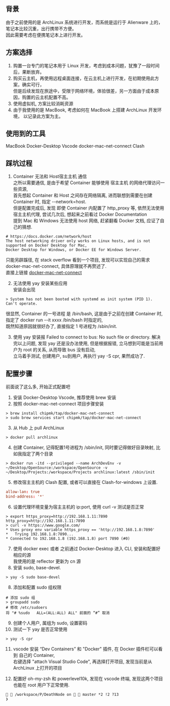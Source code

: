 ## 背景
由于之前使用的是 ArchLinux 系统进行开发，而系统是运行于 Alienware 上的，笔记本比较沉重，出行携带不方便。   
因此需要考虑在便携笔记本上进行开发。  

## 方案选择
1. 购置一台专门的笔记本用于 Linux 开发，考虑到成本问题，犹豫了一段时间后，果断放弃。    
2. 购买云主机，再使用远程桌面连接，在云主机上进行开发，在初期使用此方案，确实可行，    
但是后续发现在旅途中，受限于网络环境，体验很差，另一方面由于成本原因，购置的云主机配置不高。   
3. 使用虚拟机, 方案比较消耗资源 
4. 由于我使用的是 MacBook, 考虑如何在 MacBook 上搭建 ArchLinux 开发环境， 以记录此方案为主。 

## 使用到的工具 
MacBook  Docker-Desktop  Vscode  docker-mac-net-connect  Clash

## 踩坑过程    
1. Container 无法和 Host宿主主机 通信    
之所以需要通信, 是由于希望 Container 能够使用 宿主主机 的网络代理访问一些资源,   
首先想起 Container 和 Host 之间存在网络隔离, 进而联想到需要在创建 Container 时, 指定 --network=host.   
但是配置完成后, 发现 即使 Container 内配置了 http_proxy 等, 依然无法使用宿主主机代理, 尝试几次后, 想起来之前看过 Docker Documentation    
提到 Mac 和 Windows 无法使用 host 网络, 赶紧翻看 Docker 文档, 应证了自己的猜想.   
``` doc 
# https://docs.docker.com/network/host  
The host networking driver only works on Linux hosts, and is not supported on Docker Desktop for Mac,     
Docker Desktop for Windows, or Docker EE for Windows Server. 
``` 
只能另辟蹊径, 在 stack overflow 看到一个项目, 发现可以实现自己的需求  docker-mac-net-connect, 具体原理就不再赘述了.   
直接上链接 [docker-mac-net-connect](https://github.com/chipmk/docker-mac-net-connect)      

2. 无法使用 yay 安装某些应用   
安装会出现 
``` shell 
> System has not been booted with systemd as init system (PID 1). Can't operate. 
```
很显然, Container 的一号进程 是 /bin/bash, 这是由于之前在创建 Container 时, 指定了 docker run --it xxxx /bin/bash 时指定的,    
既然知道原因就很好办了, 直接指定 1 号进程为 /sbin/init.  

3. 使用 yay 安装报 Failed to connect to bus: No such file or directory. 
解决完以上问题, 发现 yay 还是没办法使用, 但是根据报错, 立马想到可能是当前用户为 root 的关系, 从而导致 bus 没有启动,  
立马着手测试, 创建用户, su到用户, 再执行 yay -S cpr, 果然成功了.   

## 配置步骤   
前面说了这么多, 开始正式配置吧      
1. 安装 Docker-Desktop Vscode, 推荐使用 brew 安装    
2. 按照 docker-mac-net-connect 项目步骤安装    
``` shell 
> brew install chipmk/tap/docker-mac-net-connect    
> sudo brew services start chipmk/tap/docker-mac-net-connect
```
3. 从 Hub 上 pull ArchLinux 
``` shell
> docker pull archlinux
```
4. 创建 Container, 记得配置1号进程为 /sbin/init, 同时要记得做好目录映射, 比如我指定了两个目录  
``` 
> docker run -itd --privileged --name ArchDevEnv -v ~/Desktop/OpenSource:/workspace/OpenSource -v ~/Desktop/Projects:/workspace/Projects archlinux:latest /sbin/init
```
5. 修改宿主主机的 Clash 配置, 或者可以直接在 Clash-for-windows 上设置. 
``` conf
allow-lan: true
bind-address: '*'
```

6. 设置代理环境变量为宿主主机的 ip:port, 使用 curl -v 测试是否正常  
``` shell
> export https_proxy=http://192.168.1.11:7890 http_proxy=http://192.168.1.11:7890
> curl -v https://www.google.com/
* Uses proxy env variable https_proxy == 'http://192.168.1.8:7890'
*   Trying 192.168.1.8:7890...
* Connected to 192.168.1.8 (192.168.1.8) port 7890 (#0)
```

7. 使用 docker exec 或者 之前通过 Docker-Desktop 进入 CLI, 安装和配置好相应的源  
我使用的是 reflector 更新为 cn 源  
6. 安装 sudo, base-devel. 
``` shell 
> yay -S sudo base-devel 
```
8. 添加和配置 sudo 组权限  
``` shell 
# 添加 sudo 组
> groupadd sudo 
# 修改 /etc/sudoers 
将 "# %sudo   ALL=(ALL:ALL) ALL" 前面的 “#” 取消 
```
9. 创建个人用户, 属组为 sudo, 设置密码    
10. 测试一下 yay 是否正常使用  
``` shell
> yay -S cpr 
```
11. vscode 安装 “Dev Containers” 和 "Docker" 插件, 在 Docker 插件栏可以看到 自己的 Container,    
右键选择 "attach Visual Studio Code", 再选择打开项目, 发现当前是从 ArchLinux 上打开的项目

12. 配置好 oh-my-zsh 和 powerlevel10k, 发现在 vscode 终端, 发现这两个项目也能在 root 用户下正常使用.  
``` shell 
  /workspace/P/DeathNode on   master *2 !2 ?13
❯ 
```
